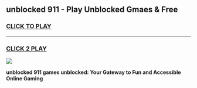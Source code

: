 
## unblocked 911 - Play Unblocked Gmaes & Free
<h3>
<a href="https://premium.freeplayer.one?title=unblocked_911&ref=20F">CLICK TO PLAY</a></h3>
<hr>

<h3>
<a href="https://premium.freeplayer.one?title=unblocked_911&ref=20F">CLICK 2 PLAY</a>
  
</h3>

<a href="https://premium.freeplayer.one?title=unblocked_911&ref=20F/"><img src="https://clearcache.store/games.png"></a>


**unblocked 911 games unblocked: Your Gateway to Fun and Accessible Online Gaming**
